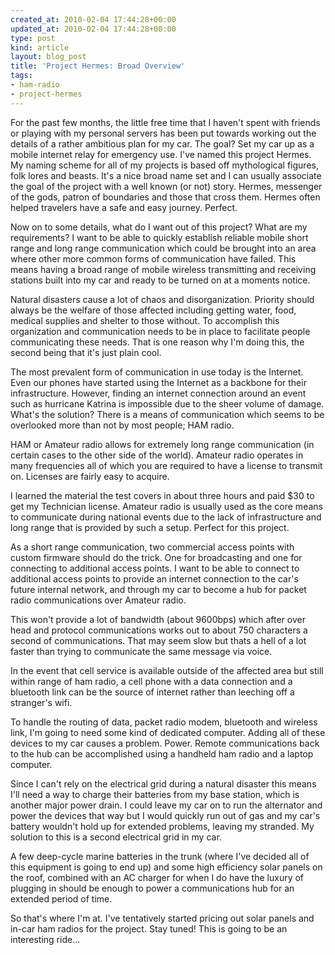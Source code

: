 ```yaml
---
created_at: 2010-02-04 17:44:28+00:00
updated_at: 2010-02-04 17:44:28+00:00
type: post
kind: article
layout: blog_post
title: 'Project Hermes: Broad Overview'
tags:
- ham-radio
- project-hermes
---
```


For the past few months, the little free time that I haven't spent with friends
or playing with my personal servers has been put towards working out the
details of a rather ambitious plan for my car. The goal? Set my car up as a
mobile internet relay for emergency use. I've named this project Hermes. My
naming scheme for all of my projects is based off mythological figures, folk
lores and beasts. It's a nice broad name set and I can usually associate the
goal of the project with a well known (or not) story. Hermes, messenger of the
gods, patron of boundaries and those that cross them. Hermes often helped
travelers have a safe and easy journey. Perfect.

Now on to some details, what do I want out of this project? What are my
requirements? I want to be able to quickly establish reliable mobile short
range and long range communication which could be brought into an area where
other more common forms of communication have failed. This means having a broad
range of mobile wireless transmitting and receiving stations built into my car
and ready to be turned on at a moments notice.

Natural disasters cause a lot of chaos and disorganization. Priority should
always be the welfare of those affected including getting water, food, medical
supplies and shelter to those without. To accomplish this organization and
communication needs to be in place to facilitate people communicating these
needs. That is one reason why I'm doing this, the second being that it's just
plain cool.

The most prevalent form of communication in use today is the Internet. Even our
phones have started using the Internet as a backbone for their infrastructure.
However, finding an internet connection around an event such as hurricane
Katrina is impossible due to the sheer volume of damage. What's the solution?
There is a means of communication which seems to be overlooked more than not by
most people; HAM radio.

HAM or Amateur radio allows for extremely long range communication (in certain
cases to the other side of the world). Amateur radio operates in many
frequencies all of which you are required to have a license to transmit on.
Licenses are fairly easy to acquire.

I learned the material the test covers in about three hours and paid $30 to get
my Technician license. Amateur radio is usually used as the core means to
communicate during national events due to the lack of infrastructure and long
range that is provided by such a setup. Perfect for this project.

As a short range communication, two commercial access points with custom
firmware should do the trick. One for broadcasting and one for connecting to
additional access points. I want to be able to connect to additional access
points to provide an internet connection to the car's future internal network,
and through my car to become a hub for packet radio communications over Amateur
radio.

This won't provide a lot of bandwidth (about 9600bps) which after over head and
protocol communications works out to about 750 characters a second of
communications. That may seem slow but thats a hell of a lot faster than trying
to communicate the same message via voice.

In the event that cell service is available outside of the affected area but
still within range of ham radio, a cell phone with a data connection and a
bluetooth link can be the source of internet rather than leeching off a
stranger's wifi.

To handle the routing of data, packet radio modem, bluetooth and wireless link,
I'm going to need some kind of dedicated computer. Adding all of these devices
to my car causes a problem. Power. Remote communications back to the hub can be
accomplished using a handheld ham radio and a laptop computer.

Since I can't rely on the electrical grid during a natural disaster this means
I'll need a way to charge their batteries from my base station, which is
another major power drain. I could leave my car on to run the alternator and
power the devices that way but I would quickly run out of gas and my car's
battery wouldn't hold up for extended problems, leaving my stranded. My
solution to this is a second electrical grid in my car.

A few deep-cycle marine batteries in the trunk (where I've decided all of this
equipment is going to end up) and some high efficiency solar panels on the
roof, combined with an AC charger for when I do have the luxury of plugging in
should be enough to power a communications hub for an extended period of time.

So that's where I'm at. I've tentatively started pricing out solar panels and
in-car ham radios for the project. Stay tuned! This is going to be an
interesting ride...

